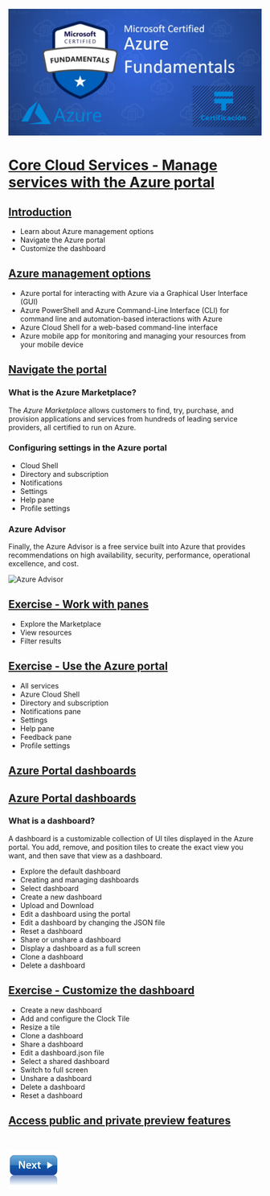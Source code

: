 ![Exam AZ-900](../images/az900.png "Exam AZ-900")

# [Core Cloud Services - Manage services with the Azure portal](https://docs.microsoft.com/en-us/learn/modules/tour-azure-portal/)

## [Introduction](https://docs.microsoft.com/en-us/learn/modules/tour-azure-portal/1-introduction)

- Learn about Azure management options
- Navigate the Azure portal
- Customize the dashboard

## [Azure management options](https://docs.microsoft.com/en-us/learn/modules/tour-azure-portal/2-azure-management)

- Azure portal for interacting with Azure via a Graphical User Interface (GUI)
- Azure PowerShell and Azure Command-Line Interface (CLI) for command line and automation-based interactions with Azure
- Azure Cloud Shell for a web-based command-line interface
- Azure mobile app for monitoring and managing your resources from your mobile device

## [Navigate the portal](https://docs.microsoft.com/en-us/learn/modules/tour-azure-portal/3-navigate-the-portal)

### What is the Azure Marketplace?

The *Azure Marketplace* allows customers to find, try, purchase, and provision applications and services from hundreds of leading service providers, all certified to run on Azure.

### Configuring settings in the Azure portal

- Cloud Shell
- Directory and subscription
- Notifications
- Settings
- Help pane
- Profile settings

### Azure Advisor

Finally, the Azure Advisor is a free service built into Azure that provides recommendations on high availability, security, performance, operational excellence, and cost.

![Azure Advisor](https://docs.microsoft.com/en-us/learn/modules/tour-azure-portal/media/3-advisordashboard.png)

## [Exercise - Work with panes](https://docs.microsoft.com/en-us/learn/modules/tour-azure-portal/4-exercise-work-with-blades)

- Explore the Marketplace
- View resources
- Filter results

## [Exercise - Use the Azure portal](https://docs.microsoft.com/en-us/learn/modules/tour-azure-portal/5-exercise-navigate-the-portal)

- All services
- Azure Cloud Shell
- Directory and subscription
- Notifications pane
- Settings
- Help pane
- Feedback pane
- Profile settings

## [Azure Portal dashboards](https://docs.microsoft.com/en-us/learn/modules/tour-azure-portal/6-customize-the-dashboard)



## [Azure Portal dashboards](https://docs.microsoft.com/en-us/learn/modules/tour-azure-portal/6-customize-the-dashboard)

### What is a dashboard?

A dashboard is a customizable collection of UI tiles displayed in the Azure portal. You add, remove, and position tiles to create the exact view you want, and then save that view as a dashboard.

- Explore the default dashboard
- Creating and managing dashboards
- Select dashboard
- Create a new dashboard
- Upload and Download
- Edit a dashboard using the portal
- Edit a dashboard by changing the JSON file
- Reset a dashboard
- Share or unshare a dashboard
- Display a dashboard as a full screen
- Clone a dashboard
- Delete a dashboard

## [Exercise - Customize the dashboard](https://docs.microsoft.com/en-us/learn/modules/tour-azure-portal/7-exercise-customize-the-dashboard)

- Create a new dashboard
- Add and configure the Clock Tile
- Resize a tile
- Clone a dashboard
- Share a dashboard
- Edit a dashboard.json file
- Select a shared dashboard
- Switch to full screen
- Unshare a dashboard
- Delete a dashboard
- Reset a dashboard

## [Access public and private preview features](https://docs.microsoft.com/en-us/learn/modules/tour-azure-portal/8-preview-features)



## []()



\
[![](../images/next.png)](.md)